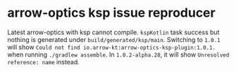 # arrow-optics ksp issue reproducer

Latest arrow-optics with ksp cannot compile. `kspKotlin` task success but nothing is generated under `build/generated/ksp/main`. 
Switching to `1.0.1` will show `Could not find io.arrow-kt:arrow-optics-ksp-plugin:1.0.1.` when running `./gradlew assemble`. 
In `1.0.2-alpha.28`, it will show `Unresolved reference: name` instead.